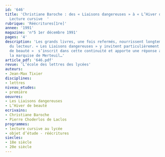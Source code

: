 ```yaml
---
id: '646'
title: 'Christiane Baroche : des « Liaisons dangereuses » à « L’Hiver de beauté ».
  Lecture cursive  '
rubrique: 'Réécritures[1re]'
annee: '1991'
magazine: 'n°5 1er décembre 1991'
pages: '4'
description: 'Les grands livres, une fois refermés, nourrissent longtemps l’esprit
  du lecteur. « Les Liaisons dangereuses » y invitent particulièrement. « L’Hiver
  de beauté »  s’inscrit dans cette continuité et apporte une réponse au devenir de
  la marquise de Merteuil…'
article_pdf: '646.pdf'
revue: 'L’école des lettres des lycées'
auteurs:
- Jean-Max Tixier
disciplines:
- lettres
niveau_etudes:
- première
oeuvres:
- Les Liaisons dangereuses
- L’Hiver de beauté
ecrivains:
- Christiane Baroche
- Pierre Choderlos de Laclos
programmes:
- lecture cursive au lycée
- objet d’étude - réécritures
siecles:
- 18e siècle
- 20e siècle
---
```

